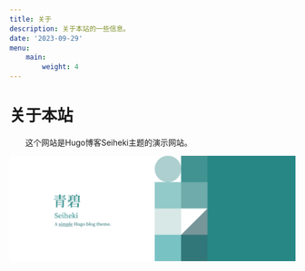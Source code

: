 ```yaml
---
title: 关于
description: 关于本站的一些信息。
date: '2023-09-29'
menu:
    main: 
        weight: 4
---
```


# 关于本站

&emsp;&emsp;这个网站是Hugo博客Seiheki主题的演示网站。

![Image](Ultrawide.png)